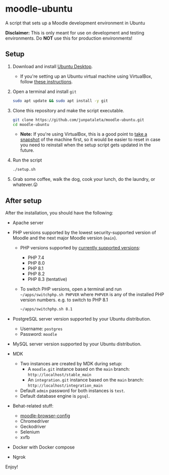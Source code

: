 # moodle-ubuntu

A script that sets up a Moodle development environment in Ubuntu

**Disclaimer:** This is only meant for use on development and testing environments. Do **NOT** use this for production environments!

## Setup

1. Download and install [Ubuntu Desktop](https://ubuntu.com/download/desktop).

    - If you're setting up an Ubuntu virtual machine using VirtualBox, follow [these instructions](https://ubuntu.com/tutorials/how-to-run-ubuntu-desktop-on-a-virtual-machine-using-virtualbox#1-overview).

2. Open a terminal and install `git`

    ```bash
    sudo apt update && sudo apt install -y git
    ```

3. Clone this repository and make the script executable.

    ```bash
    git clone https://github.com/junpataleta/moodle-ubuntu.git
    cd moodle-ubuntu
    ```

    - **Note:** If you're using VirtualBox, this is a good point to [take a snapshot](https://docs.oracle.com/en/virtualization/virtualbox/6.0/user/snapshots.html) of the machine first, so it would be easier to reset in case you need to reinstall when the setup script gets updated in the future.

4. Run the script

    ```bash
    ./setup.sh
    ```

5. Grab some coffee, walk the dog, cook your lunch, do the laundry, or whatever.😛

## After setup

After the installation, you should have the following:

- Apache server
- PHP versions supported by the lowest security-supported version of Moodle and the next major Moodle version (`main`).
  - PHP versions supported by [currently supported versions](https://moodledev.io/general/releases):
    - PHP 7.4
    - PHP 8.0
    - PHP 8.1
    - PHP 8.2
    - PHP 8.3 (tentative)
  - To switch PHP versions, open a terminal and run `~/apps/switchphp.sh PHPVER` where `PHPVER` is any of the installed PHP version numbers. e.g. to switch to PHP 8.1

    ```bash
    ~/apps/switchphp.sh 8.1
    ```

- PostgreSQL server version supported by your Ubuntu distribution.
  - Username: `postgres`
  - Password: `moodle`
- MySQL server version supported by your Ubuntu distribution.
- MDK
  - Two instances are created by MDK during setup:
    - A `moodle.git` instance based on the `main` branch: `http://localhost/stable_main`
    - An `integration.git` instance based on the `main` branch: `http://localhost/integration_main`
  - Default `admin` password for both instances is `test`.
  - Default database engine is `pgsql`.
- Behat-related stuff:
  - [moodle-browser-config](https://github.com/andrewnicols/moodle-browser-config)
  - Chromedriver
  - Geckodriver
  - Selenium
  - xvfb
- Docker with Docker compose
- Ngrok

Enjoy!
